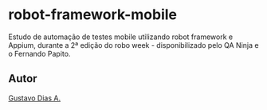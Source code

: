 # robot-framework-mobile

Estudo de automação de testes mobile utilizando robot framework e Appium, durante a 2ª edição do robo week - disponibilizado pelo QA Ninja e o Fernando Papito.

## Autor

[Gustavo Dias A.](https://www.linkedin.com/in/gustavo-dias-alexandre-543568157/)
